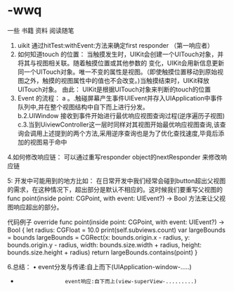 # -wwq
一些 书籍 资料 阅读随笔

1. uikit 通过hitTest:withEvent:方法来确定first responder （第一响应者）
2. 如何知道touch 的位置：   当触摸发生时，UIKit会创建一个UITouch对象，并将其与视图相关联。随着触摸位置或其他参数的
变化，UIKit会用新信息更新同一个UITouch对象。唯一不变的属性是视图。（即使触摸位置移动到原始视图之外，触摸的视图属性中的值也不会改变。)当触摸结束时，UIKit释放UITouch对象。
     由此： UIKit是根据UITouch对象来判断的touch的位置
3. Event 的流程： a 。.触碰屏幕产生事件UIEvent并存入UIApplication中事件队列中,并在整个视图结构中自下而上进行分发。 </br> b.2.UIWindow 接收到事件开始进行最优响应视图查询过程(逆序遍历子视图) </br> c.3.当到UiviewController这一层时同样对其视图开始最优响应视图查询,该查询会调用上述提到的两个方法,采用逆序查询也是为了优化查找速度,毕竟后添加的视图易于命中

4.如何修改响应链：  可以通过重写responder object的nextResponder 来修改响应链

5: 开发中可能用到的地方比如： 在日常开发中我们经常会碰到button超出父视图的需求，在这种情况下，超出部分是默认不相应的。这时候我们要重写父视图的 func point(inside point: CGPoint, with event: UIEvent?) -> Bool 方法来让父视图响应超出的部分。

代码例子 
override func point(inside point: CGPoint, with event: UIEvent?) -> Bool { 
let radius: CGFloat = 10.0
print(self.subviews.count) 
var largeBounds = bounds
 largeBounds = CGRect(x: bounds.origin.x - radius, y: bounds.origin.y - radius, width: bounds.size.width + radius, height: bounds.size.height + radius)
return largeBounds.contains(point) 
} 


6.总结： 	•	event分发与传递:自上而下(UIApplication-window-.....)
*                    event响应:自下而上(view-superView-.........)
